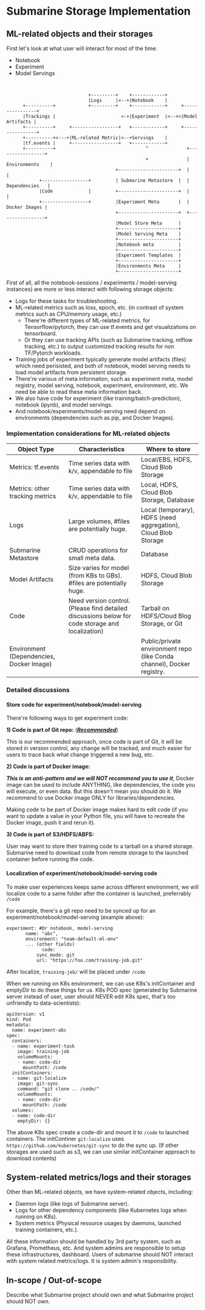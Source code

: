 <!--
   Licensed to the Apache Software Foundation (ASF) under one or more
   contributor license agreements.  See the NOTICE file distributed with
   this work for additional information regarding copyright ownership.
   The ASF licenses this file to You under the Apache License, Version 2.0
   (the "License"); you may not use this file except in compliance with
   the License.  You may obtain a copy of the License at
   http://www.apache.org/licenses/LICENSE-2.0
   Unless required by applicable law or agreed to in writing, software
   distributed under the License is distributed on an "AS IS" BASIS,
   WITHOUT WARRANTIES OR CONDITIONS OF ANY KIND, either express or implied.
   See the License for the specific language governing permissions and
   limitations under the License.
-->

# Submarine Storage Implementation 

## ML-related objects and their storages

First let's look at what user will interact for most of the time: 

- Notebook 
- Experiment
- Model Servings

```


                              +---------+    +------------+
                              |Logs     |<--+|Notebook    |
      +----------+            +---------+    +------------+     +----------------+
      |Trackings |                        <-+|Experiment  |<--+>|Model Artifacts |
      +----------+     +-----------------+   +------------+     +----------------+
      +----------+<---+|ML-related Metric|<--+Servings    |
      |tf.events |     +-----------------+   +------------+
      +----------+                                 ^              +-----------------+
                                                   +              | Environments    |
                                        +----------------------+  |                 |
            +-----------------+         | Submarine Metastore  |  |  Dependencies   |
            |Code             |         +----------------------+  |                 |
            +-----------------+         |Experiment Meta       |  |   Docker Images |
                                        +----------------------+  +-----------------+
                                        |Model Store Meta      |
                                        +----------------------+
                                        |Model Serving Meta    |
                                        +----------------------+
                                        |Notebook meta         |
                                        +----------------------+
                                        |Experiment Templates  |
                                        +----------------------+
                                        |Environments Meta     |
                                        +----------------------+
```

First of all, all the notebook-sessions / experiments / model-serving instances) are more or less interact with following storage objects:

- Logs for these tasks for troubleshooting. 
- ML-related metrics such as loss, epoch, etc. (in contrast of system metrics such as CPU/memory usage, etc.)
  - There're different types of ML-related metrics, for Tensorflow/pytorch, they can use tf.events and get visualizations on tensorboard. 
  - Or they can use tracking APIs (such as Submarine tracking, mlflow tracking, etc.) to output customized tracking results for non TF/Pytorch workloads. 
- Training jobs of experiment typically generate model artifacts (files) which need perisisted, and both of notebook, model serving needs to load model artifacts from persistent storage. 
- There're various of meta information, such as experiment meta, model registry, model serving, notebook, experiment, environment, etc. We need be able to read these meta information back.
- We also have code for experiment (like training/batch-prediction), notebook (ipynb), and model servings.
- And notebook/experiments/model-serving need depend on environments (dependencies such as pip, and Docker Images).

### Implementation considerations for ML-related objects

| Object Type                              | Characteristics                                              | Where to store                                               |
| ---------------------------------------- | ------------------------------------------------------------ | ------------------------------------------------------------ |
| Metrics: tf.events                       | Time series data with k/v, appendable to file                | Local/EBS, HDFS, Cloud Blob Storage                          |
| Metrics: other tracking metrics          | Time series data with k/v, appendable to file                | Local, HDFS, Cloud Blob Storage, Database                    |
| Logs                                     | Large volumes, #files are potentially huge.                  | Local (temporary), HDFS (need aggregation), Cloud Blob Storage |
| Submarine Metastore                      | CRUD operations for small meta data.                         | Database                                                     |
| Model Artifacts                          | Size varies for model (from KBs to GBs). #files are potentially huge. | HDFS, Cloud Blob Storage                                     |
| Code                                     | Need version control. (Please find detailed discussions below for code storage and localization) | Tarball on HDFS/Cloud Blog Storage, or Git                   |
| Environment (Dependencies, Docker Image) |                                                              | Public/private environment repo (like Conda channel), Docker registry. |

### Detailed discussions

#### Store code for experiment/notebook/model-serving

There're following ways to get experiment code: 

**1) Code is part of Git repo:** (***<u>Recommended</u>***)

This is our recommended approach, once code is part of Git, it will be stored in version control, any change will be tracked, and much easier for users to trace back what change triggered a new bug, etc.

**2) Code is part of Docker image:** 

***This is an anti-pattern and we will NOT recommend you to use it***, Docker image can be used to include ANYTHING, like dependencies, the code you will execute, or even data. But this doesn't mean you should do it. We recommend to use Docker image ONLY for libraries/dependencies.

Making code to be part of Docker image makes hard to edit code (if you want to update a value in your Python file, you will have to recreate the Docker image, push it and rerun it).

**3) Code is part of S3/HDFS/ABFS:** 

User may want to store their training code to a tarball on a shared storage. Submarine need to download code from remote storage to the launched container before running the code. 

#### Localization of experiment/notebook/model-serving code

To make user experiences keeps same across different environment, we will localize code to a same folder after the container is launched, preferrably `/code`

For example, there's a git repo need to be synced up for an experiment/notebook/model-serving (example above):

```
experiment: #Or notebook, model-serving
       name: "abc",
       environment: "team-default-ml-env"
       ... (other fields)
			 code:
   	       sync_mode: git
           url: "https://foo.com/training-job.git" 
```

After localize, `training-job/` will be placed under `/code` 

When we running on K8s environment, we can use K8s's initContainer and emptyDir to do these things for us. K8s POD spec (generated by Submarine server instead of user, user should NEVER edit K8s spec, that's too unfriendly to data-scientists): 

```
apiVersion: v1
kind: Pod
metadata:
  name: experiment-abc
spec:
  containers:
  - name: experiment-task
    image: training-job
    volumeMounts:
    - name: code-dir
      mountPath: /code
  initContainers:
  - name: git-localize
    image: git-sync
    command: "git clone .. /code/"
    volumeMounts:
    - name: code-dir
      mountPath: /code
  volumes:
  - name: code-dir
    emptyDir: {}
```

The above K8s spec create a code-dir and mount it to `/code` to launched containers. The initContiner `git-localize` uses `https://github.com/kubernetes/git-sync` to do the sync up. (If other storages are used such as s3, we can use similar initContainer approach to download contents)

## System-related metrics/logs and their storages

Other than ML-related objects, we have system-related objects, including: 

- Daemon logs (like logs of Submarine server). 
- Logs for other dependency components (like Kubernetes logs when running on K8s). 
- System metrics (Physical resource usages by daemons, launched training containers, etc.). 

All these information should be handled by 3rd party system, such as Grafana, Prometheus, etc. And system admins are responsible to setup these infrastructures, dashboard. Users of submarine should NOT interact with system related metrics/logs. It is system admin's responsibility.

## In-scope / Out-of-scope 

 Describe what Submarine project should own and what Submarine project should NOT own.

